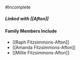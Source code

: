 #Incomplete 

##### Linked with [[Afton]]

#### Family Members Include
- [[Raph Fitzsimmons-Afton]]
- [[Amanda Fitzsimmons-Afton]]
- [[Millie Fitzsimmons-Afton]]